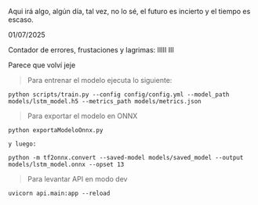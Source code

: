 Aqui irá algo, algún día, tal vez, no lo sé, el futuro es incierto y el tiempo es escaso.

01/07/2025

Contador de errores, frustaciones y lagrimas: IIIII III

Parece que volví jeje

> Para entrenar el modelo ejecuta lo siguiente:

    python scripts/train.py --config config/config.yml --model_path models/lstm_model.h5 --metrics_path models/metrics.json

> Para exportar el modelo en ONNX

    python exportaModeloOnnx.py

    y luego:

    python -m tf2onnx.convert --saved-model models/saved_model --output models/lstm_model.onnx --opset 13

> Para levantar API en modo dev

    uvicorn api.main:app --reload

